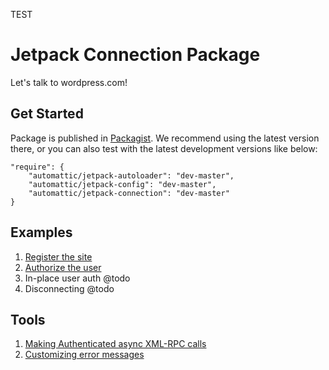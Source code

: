 TEST

# Jetpack Connection Package

Let's talk to wordpress.com!

## Get Started

Package is published in [Packagist](https://packagist.org/packages/automattic/jetpack-connection). We recommend using the latest version there, or you can also test with the latest development versions like below:

```
"require": {
    "automattic/jetpack-autoloader": "dev-master",
    "automattic/jetpack-config": "dev-master",
    "automattic/jetpack-connection": "dev-master"
}
```

## Examples

1. [Register the site](docs/register-site.md)
2. [Authorize the user](docs/authorize-user.md)
3. In-place user auth @todo
4. Disconnecting @todo

## Tools

1. [Making Authenticated async XML-RPC calls](docs/xmlrpc-async-calls.md)
1. [Customizing error messages](docs/error-handling.md)
